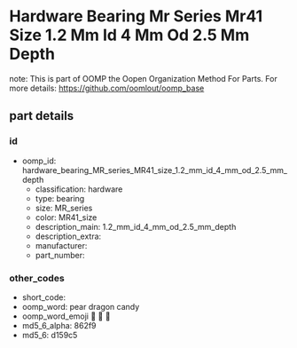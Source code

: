 # Hardware Bearing Mr Series Mr41 Size 1.2 Mm Id 4 Mm Od 2.5 Mm Depth  

note: This is part of OOMP the Oopen Organization Method For Parts. For more details: https://github.com/oomlout/oomp_base

##  part details





### id
* oomp_id: hardware_bearing_MR_series_MR41_size_1.2_mm_id_4_mm_od_2.5_mm_depth
  * classification: hardware
  * type: bearing
  * size: MR_series
  * color: MR41_size
  * description_main: 1.2_mm_id_4_mm_od_2.5_mm_depth
  * description_extra: 
  * manufacturer: 
  * part_number: 

### other_codes
* short_code: 
* oomp_word: pear dragon candy
* oomp_word_emoji :pear: :dragon: :candy:
* md5_6_alpha: 862f9
* md5_6: d159c5